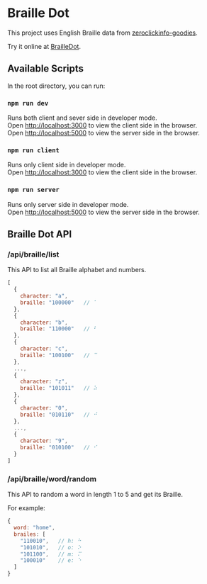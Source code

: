 # Braille Dot

This project uses English Braille data from [zeroclickinfo-goodies](https://github.com/duckduckgo/zeroclickinfo-goodies/blob/master/share/goodie/cheat_sheets/json/english-braille.json).<br>

Try it online at [BrailleDot](https://brailledot.herokuapp.com).

## Available Scripts

In the root directory, you can run:

### `npm run dev`

Runs both client and sever side in developer mode.<br>
Open [http://localhost:3000](http://localhost:3000) to view the client side in the browser.<br>
Open [http://localhost:5000](http://localhost:5000) to view the server side in the browser.

### `npm run client`

Runs only client side in developer mode.<br>
Open [http://localhost:3000](http://localhost:3000) to view the client side in the browser.


### `npm run server`

Runs only server side in developer mode.<br>
Open [http://localhost:5000](http://localhost:5000) to view the server side in the browser.

## Braille Dot API

### /api/braille/list

This API to list all Braille alphabet and numbers.

```javascript
[
  { 
    character: "a",
    braille: "100000"   // ⠁
  },
  { 
    character: "b",
    braille: "110000"   // ⠃
  },
  { 
    character: "c",
    braille: "100100"   // ⠉
  },
  ...,
  { 
    character: "z",
    braille: "101011"   // ⠵
  },
  { 
    character: "0",
    braille: "010110"   // ⠚
  },
  ...,
  { 
    character: "9",
    braille: "010100"   // ⠊
  }
]
```

### /api/braille/word/random

This API to random a word in length 1 to 5 and get its Braille.<br>

For example:

```javascript
{
  word: "home",
  brailes: [
    "110010",   // h: ⠓
    "101010",   // o: ⠕	
    "101100",   // m: ⠍
    "100010"    // e: ⠑
  ]
}
```
